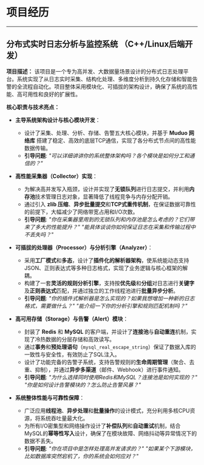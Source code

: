 # 项目经历

---

## 分布式实时日志分析与监控系统 （C++/Linux后端开发）

**项目描述：** 该项目是一个专为高并发、大数据量场景设计的分布式日志处理平台。系统实现了从日志实时采集、结构化处理、多维度分析到持久化存储和智能告警的全流程自动化。项目整体采用模块化、可插拔的架构设计，确保了系统的高性能、高可用性和良好的扩展性。

**核心职责与技术亮点：**

*   **主导系统架构设计与核心模块开发**：
    *   设计了采集、处理、分析、存储、告警五大核心模块，并基于 **Muduo 网络库** 搭建了稳定、高效的底层TCP通信，实现了各分布式节点间的高性能数据传输。
    *   **引导问题**: *"可以详细讲讲你的系统整体架构吗？各个模块是如何分工和通信的？"*

*   **高性能采集器（Collector）实现**：
    *   为解决高并发写入瓶颈，设计并实现了**无锁队列**进行日志提交，并利用**内存池**技术管理日志对象，显著降低了线程竞争与内存分配开销。
    *   通过引入 **zlib 压缩**、**异步批量提交**和**TCP式重传机制**，在保证数据可靠性的前提下，大幅减少了网络带宽占用和I/O次数。
    *   **引导问题**: *"你在采集器里用到的无锁队列和内存池是怎么考虑的？它们带来了多大的性能提升？" "能具体谈谈你如何保证日志在采集和传输过程中不丢失吗？"*

*   **可插拔的处理器（Processor）与分析引擎（Analyzer）**：
    *   采用**工厂模式**和**多态**，设计了**插件化的解析器架构**，使系统能动态支持JSON、正则表达式等多种日志格式，实现了业务逻辑与核心框架的解耦。
    *   构建了一套**灵活的规则分析引擎**，支持按**优先级**和**分组**对日志进行**关键字**及**正则表达式**匹配，并通过独立的工作线程池进行**批量异步分析**。
    *   **引导问题**: *"你的插件式解析器是怎么实现的？如果我想增加一种新的日志格式，需要做什么？" "能介绍一下你的分析引擎和规则匹配机制吗？"*

*   **高可用存储（Storage）与告警（Alert）模块**：
    *   封装了 **Redis** 和 **MySQL** 的客户端，并设计了**连接池**与**自动重连**机制，实现了冷热数据的分层存储和高效读写。
    *   通过**事务**和**预处理语句**（`mysql_real_escape_string`）保证了数据入库的一致性与安全性，有效防止了SQL注入。
    *   设计了功能完备的告警子系统，支持告警规则的**生命周期管理**（聚合、去重、抑制），并通过**异步多渠道**（邮件、Webhook）进行事件通知。
    *   **引导问题**: *"为什么选择同时使用Redis和MySQL？连接池是如何实现的？" "你是如何设计告警模块的？怎么防止告警风暴？"*

*   **系统整体性能与可靠性保障**：
    *   广泛应用**线程池**、**异步处理**和**批量操作**的设计模式，充分利用多核CPU资源，将系统吞吐量最大化。
    *   为所有I/O密集型和网络操作设计了**补偿队列**和**自动重试**机制，结合MySQL的**幂等性写入**设计，确保了在模块故障、网络抖动等异常情况下的数据不丢失。
    *   **引导问题**: *"你在项目中是怎样处理高并发请求的？" "如果某个下游模块，比如数据库突然宕机了，你的系统会如何应对？"* 